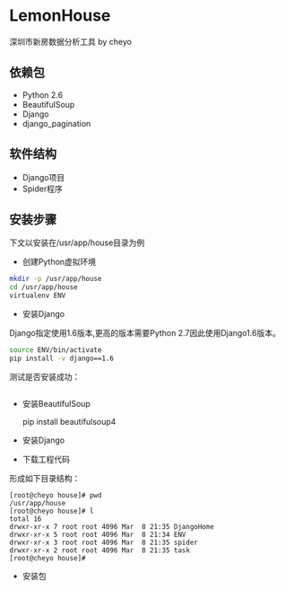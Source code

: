 # LemonHouse

深圳市新房数据分析工具 by cheyo

## 依赖包

- Python 2.6
- BeautifulSoup
- Django
- django_pagination

## 软件结构

- Django项目
- Spider程序

## 安装步骤

下文以安装在/usr/app/house目录为例

+ 创建Python虚拟环境

```bash
mkdir -p /usr/app/house
cd /usr/app/house
virtualenv ENV
```

+ 安装Django

Django指定使用1.6版本,更高的版本需要Python 2.7因此使用Django1.6版本。

```bash
source ENV/bin/activate
pip install -v django==1.6
```

测试是否安装成功：

```

```

+ 安装BeautifulSoup

  pip install beautifulsoup4

+ 安装Django

+ 下载工程代码

形成如下目录结构：

```
[root@cheyo house]# pwd
/usr/app/house
[root@cheyo house]# l
total 16
drwxr-xr-x 7 root root 4096 Mar  8 21:35 DjangoHome
drwxr-xr-x 5 root root 4096 Mar  8 21:34 ENV
drwxr-xr-x 3 root root 4096 Mar  8 21:35 spider
drwxr-xr-x 2 root root 4096 Mar  8 21:35 task
[root@cheyo house]#
```

+ 安装包

